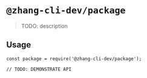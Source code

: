# `@zhang-cli-dev/package`

> TODO: description

## Usage

```
const package = require('@zhang-cli-dev/package');

// TODO: DEMONSTRATE API
```
